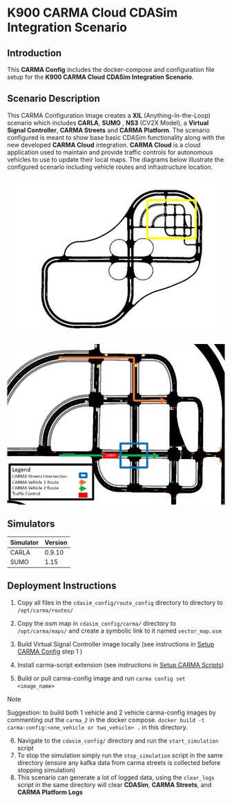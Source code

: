 # K900 CARMA Cloud CDASim Integration Scenario

## Introduction

This **CARMA Config** includes the docker-compose and configuration file setup for the **K900 CARMA Cloud CDASim Integration Scenario**.

## Scenario Description

This CARMA Configuration Image creates a **XIL** (Anything-In-the-Loop) scenario which includes **CARLA**, **SUMO** , **NS3** (CV2X Model), a **Virtual Signal Controller**, **CARMA Streets** and **CARMA Platform**. The scenario configured is meant to show base basic CDASim functionality along with the new developed **CARMA Cloud** integration. **CARMA Cloud** is a cloud application used to maintain and provide traffic controls for autonomous vehicles to use to update their local maps. The diagrams below illustrate the configured scenario including vehicle routes and infrastructure location.


![Alt text](docs/town04_diagram.png)

![Alt text](docs/scenario_diagram.png)

## Simulators

| Simulator      | Version |
| ----------- | ----------- |
| CARLA      | 0.9.10       |
| SUMO      | 1.15       |

## Deployment Instructions

1) Copy all files in the `cdasim_config/route_config` directory to  directory to `/opt/carma/routes/`
2) Copy the osm map in `cdasim_config/carma/` directory to `/opt/carma/maps/` and create a symbolic link to it named `vector_map.osm`

3) Build Virtual Signal Controller image locally (see instructions in [Setup CARMA Config](https://usdot-carma.atlassian.net/wiki/spaces/CRMSIM/pages/2526937089/Setup+Instructions+Documentation+CARMA-Streets+Integration) step 1 )
4) Install carma-script extension (see instructions in [Setup CARMA Scripts](https://usdot-carma.atlassian.net/wiki/spaces/CRMPLT/pages/488472599/Setup+CARMA+Platform+Runtime))
5) Build or pull carma-config image and run `carma config set <image_name>`

> [!NOTE]  
> Suggestion: to build both 1 vehicle and 2 vehicle carma-config images by commenting out the `carma_2` in the docker compose. `docker build -t carma-config:<one_vehicle or two_vehicle> .` in this directory.

6) Navigate to the `cdasim_config/` directory and run the `start_simulation` script
7) To stop the simulation simply run the `stop_simulation` script in the same directory (ensure any kafka data from carma streets is collected before stopping simulation)
8) This scenario can generate a lot of logged data, using the `clear_logs` script in the same directory will clear **CDASim**, **CARMA Streets**, and **CARMA Platform Logs**
